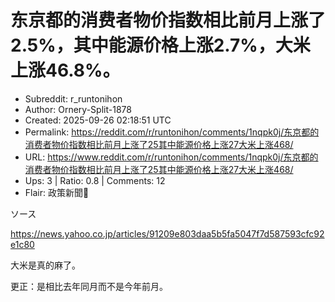 # 东京都的消费者物价指数相比前月上涨了2.5%，其中能源价格上涨2.7%，大米上涨46.8%。

- Subreddit: r_runtonihon
- Author: Ornery-Split-1878
- Created: 2025-09-26 02:18:51 UTC
- Permalink: https://reddit.com/r/runtonihon/comments/1nqpk0j/东京都的消费者物价指数相比前月上涨了25其中能源价格上涨27大米上涨468/
- URL: https://www.reddit.com/r/runtonihon/comments/1nqpk0j/东京都的消费者物价指数相比前月上涨了25其中能源价格上涨27大米上涨468/
- Ups: 3 | Ratio: 0.8 | Comments: 12
- Flair: 政策新聞📰


ソース

<https://news.yahoo.co.jp/articles/91209e803daa5b5fa5047f7d587593cfc92e1c80>

大米是真的麻了。

更正：是相比去年同月而不是今年前月。

